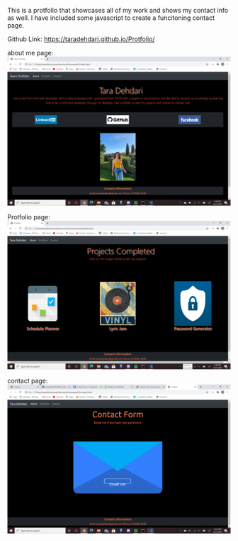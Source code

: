 This is a protfolio that showcases all of my work and shows my contact info as well. I have included some javascript to create a funcitoning contact page.

Github Link:
https://taradehdari.github.io/Protfolio/


about me page:
<img src="Assets/Images/Screenshot (41).png"/>

Protfolio page: 
<img src="Assets/Images/Screenshot (74).png"/>

contact page:
<img src="Assets/Images/Screenshot (75).png"/>



